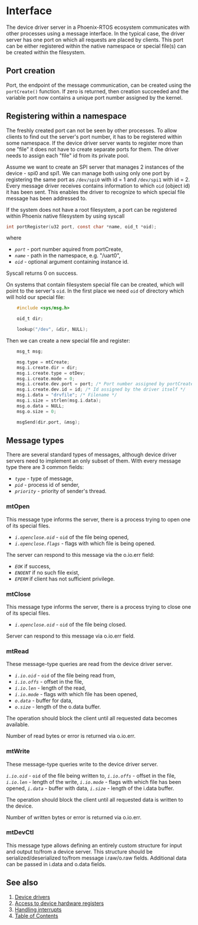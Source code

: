 # Interface

The device driver server in a Phoenix-RTOS ecosystem communicates with other processes using a message interface. In
the typical case, the driver server has one port on which all requests are placed by clients. This port can be either
registered within the native namespace or special file(s) can be created within the filesystem.

## Port creation

Port, the endpoint of the message communication, can be created using the `portCreate()` function. If zero is returned,
then creation succeeded and the variable port now contains a unique port number assigned by the kernel.

## Registering within a namespace

The freshly created port can not be seen by other processes. To allow clients to find out the server's port number, it
has to be registered within some namespace. If the device driver server wants to register more than one "file" it does
not have to create separate ports for them. The driver needs to assign each "file" id from its private pool.

Assume we want to create an SPI server that manages 2 instances of the device - spi0 and spi1. We can manage both using
only one port by registering the same port as `/dev/spi0` with id = 1 and `/dev/spi1` with id = 2. Every message driver
receives contains information to which `oid` (object id) it has been sent. This enables the driver to recognize to
which special file message has been addressed to.

If the system does not have a root filesystem, a port can be registered within Phoenix native filesystem by using
syscall

```c
int portRegister(u32 port, const char *name, oid_t *oid);
```

where

- _`port`_ - port number aquired from portCreate,
- _`name`_ - path in the namespace, e.g. "/uart0",
- _`oid`_ - optional argument containing instance id.

Syscall returns 0 on success.

On systems that contain filesystem special file can be created, which will point to the server's `oid`. In the first
place we need `oid` of directory which will hold our special file:

````C
    #include <sys/msg.h>

    oid_t dir;

    lookup("/dev", &dir, NULL);
````

Then we can create a new special file and register:

````C
    msg_t msg;

    msg.type = mtCreate;
    msg.i.create.dir = dir;
    msg.i.create.type = otDev;
    msg.i.create.mode = 0;
    msg.i.create.dev.port = port; /* Port number assigned by portCreate */
    msg.i.create.dev.id = id; /* Id assigned by the driver itself */
    msg.i.data = "drvfile"; /* Filename */
    msg.i.size = strlen(msg.i.data);
    msg.o.data = NULL;
    msg.o.size = 0;

    msgSend(dir.port, &msg);
````

## Message types

There are several standard types of messages, although device driver servers need to implement an only subset of them.
With every message type there are 3 common fields:

- _`type`_ - type of message,
- _`pid`_ - process id of sender,
- _`priority`_ - priority of sender's thread.

### mtOpen

This message type informs the server, there is a process trying to open one of its special files.

- _`i.openclose.oid`_ - `oid` of the file being opened,
- _`i.openclose.flags`_ - flags with which file is being opened.

The server can respond to this message via the o.io.err field:

- _`EOK`_ if success,
- _`ENOENT`_ if no such file exist,
- _`EPERM`_ if client has not sufficient privilege.

### mtClose

This message type informs the server, there is a process trying to close one of its special files.

- _`i.openclose.oid`_ - `oid` of the file being closed.

Server can respond to this message via o.io.err field.

### mtRead

These message-type queries are read from the device driver server.

- _`i.io.oid`_ - `oid` of the file being read from,
- _`i.io.offs`_ - offset in the file,
- _`i.io.len`_ - length of the read,
- _`i.io.mode`_ - flags with which file has been opened,
- _`o.data`_ - buffer for data,
- _`o.size`_ - length of the o.data buffer.

The operation should block the client until all requested data becomes available.

Number of read bytes or error is returned via o.io.err.

### mtWrite

These message-type queries write to the device driver server.

_`i.io.oid`_ - `oid` of the file being written to,
_`i.io.offs`_ - offset in the file,
_`i.io.len`_ - length of the write,
_`i.io.mode`_ - flags with which file has been opened,
_`i.data`_ - buffer with data,
_`i.size`_ - length of the i.data buffer.

The operation should block the client until all requested data is written to the device.

Number of written bytes or error is returned via o.io.err.

### mtDevCtl

This message type allows defining an entirely custom structure for input and output to/from a device server. This
structure should be serialized/deserialized to/from message i.raw/o.raw fields. Additional data can be passed in i.data
and o.data fields.

## See also

1. [Device drivers](README.md)
2. [Access to device hardware registers](hwaccess.md)
3. [Handling interrupts](interrupts.md)
4. [Table of Contents](../README.md)
